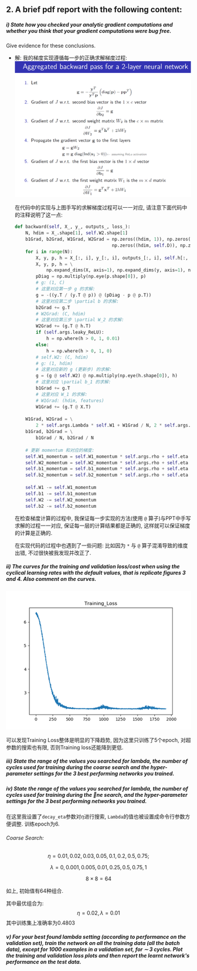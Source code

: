 ## 2. A brief pdf report with the following content:

##### i) State how you checked your analytic gradient computations and whether you think that your gradient computations were bug free.

Give evidence for these conclusions.

+ 解: 我的梯度实现遵循每一步的正确求解梯度过程: ![image-20200916200257345](assets/image-20200916200257345.png)

  在代码中的实现与上图手写的求解梯度过程可以一一对应, 请注意下面代码中的注释说明了这一点:

  ```python
  def backward(self, X_, y_, outputs_, loss_):
      N, hdim = X_.shape[1], self.W2.shape[1]
      b1Grad, b2Grad, W1Grad, W2Grad = np.zeros((hdim, 1)), np.zeros((self.C, 1)), \
                                       np.zeros((hdim, self.D)), np.zeros((self.C, hdim))
      for i in range(N):
          X, y, p, h = X_[:, i], y_[:, i], outputs_[:, i], self.h[:, i]
          X, y, p, h = \
              np.expand_dims(X, axis=1), np.expand_dims(y, axis=1), np.expand_dims(p, axis=1), np.expand_dims(h, axis=1)
          pDiag = np.multiply(np.eye(p.shape[0]), p)
          # g: (1, C)
          # 这里对应第一步 g 的求解:
          g = -((y.T / (y.T @ p)) @ (pDiag - p @ p.T))
          # 这里对应第二步 \partial b 的求解:
          b2Grad += g.T
          # W2Grad: (C, hdim)
          # 这里对应第三步 \partial W_2 的求解:
          W2Grad += (g.T @ h.T)
          if (self.args.leaky_ReLU):
              h = np.where(h > 0, 1, 0.01)
          else:
              h = np.where(h > 0, 1, 0)
          # self.W2: (C, hdim)
          # g: (1, hdim)
          # 这里对应新的 g (更新步) 的求解:
          g = (g @ self.W2) @ np.multiply(np.eye(h.shape[0]), h)
          # 这里对应 \partial b_1 的求解:
          b1Grad += g.T
          # 这里对应 W_1 的求解:
          # W1Grad: (hdim, features)
          W1Grad += (g.T @ X.T)
  
      W1Grad, W2Grad = \
          2 * self.args.Lambda * self.W1 + W1Grad / N, 2 * self.args.Lambda * self.W2 + W2Grad / N
      b1Grad, b2Grad = \
          b1Grad / N, b2Grad / N
  
      # 更新 momentum 和对应的梯度:
      self.W1_momentum = self.W1_momentum * self.args.rho + self.eta * W1Grad
      self.W2_momentum = self.W2_momentum * self.args.rho + self.eta * W2Grad
      self.b1_momentum = self.b1_momentum * self.args.rho + self.eta * b1Grad
      self.b2_momentum = self.b2_momentum * self.args.rho + self.eta * b2Grad
  
      self.W1 -= self.W1_momentum
      self.b1 -= self.b1_momentum
      self.W2 -= self.W2_momentum
      self.b2 -= self.b2_momentum
  ```

  在检查梯度计算的过程中, 我保证每一步实现的方法(使用 `@` 算子)与PPT中手写求解的过程一一对应, 保证每一层的计算结果都是正确的, 这样就可以保证梯度的计算是正确的.

  在实现代码的过程中也遇到了一些问题: 比如因为 `*` 与 `@` 算子混淆导致的维度出错, 不过很快被我发现并改正了.

  

##### ii) The curves for the training and validation loss/cost when using the cyclical learning rates with the default values, that is replicate figures 3 and 4. Also comment on the curves.

![image-20200916201901090](assets/image-20200916201901090.png)

可以发现Training Loss整体是明显的下降趋势, 因为这里只训练了5个epoch, 对超参数的搜索也有限, 否则Training loss还能降到更低.



##### iii) State the range of the values you searched for lambda, the number of cycles used for training during the coarse search and the hyper-parameter settings for the 3 best performing networks you trained.

##### iv) State the range of the values you searched for lambda, the number of cycles used for training during the ne search, and the hyper-parameter settings for the 3 best performing networks you trained.

在这里我设置了`decay_eta`参数对$\eta$进行搜索, `Lambda`的值也被设置成命令行参数方便调整. 训练epoch为6.

###### Coarse Search:

$$
\eta = 0.01, 0.02, 0.03, 0.05, 0.1, 0.2, 0.5, 0.75;
$$

$$
\lambda = 0, 0.001, 0.005, 0.01, 0.25, 0.5, 0.75, 1
$$

$$
8 \times 8 = 64
$$

如上, 初始值有64种组合.

其中最优组合为:
$$
\eta = 0.02, \lambda = 0.01
$$
其中训练集上准确率为0.4803



##### v) For your best found lambda setting (according to performance on the validation set), train the network on all the training data (all the batch data), except for 1000 examples in a validation set, for $\sim$ 3 cycles. Plot the training and validation loss plots and then report the learnt network's performance on the test data.

